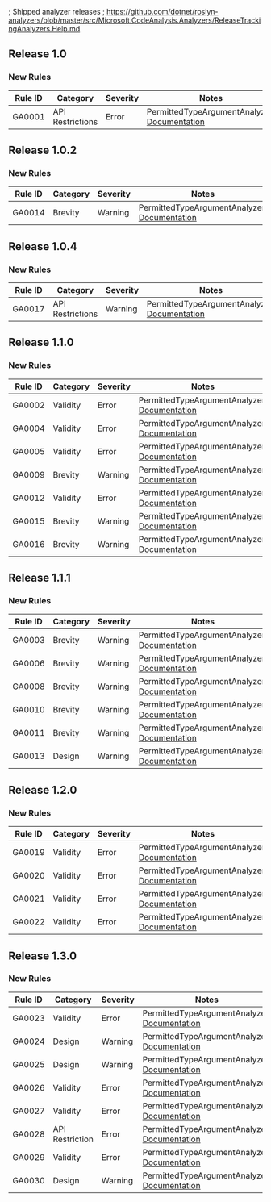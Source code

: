 ﻿; Shipped analyzer releases
; https://github.com/dotnet/roslyn-analyzers/blob/master/src/Microsoft.CodeAnalysis.Analyzers/ReleaseTrackingAnalyzers.Help.md

## Release 1.0

### New Rules

Rule ID | Category | Severity | Notes
--------|----------|----------|-------
GA0001 | API Restrictions | Error | PermittedTypeArgumentAnalyzer, [Documentation](../docs/rules/GA0001.md)

## Release 1.0.2

### New Rules

Rule ID | Category | Severity | Notes
--------|----------|----------|-------
GA0014 | Brevity | Warning | PermittedTypeArgumentAnalyzer, [Documentation](../docs/rules/GA0014.md)

## Release 1.0.4

### New Rules

Rule ID | Category | Severity | Notes
--------|----------|----------|-------
GA0017 | API Restrictions | Warning | PermittedTypeArgumentAnalyzer, [Documentation](../docs/rules/GA0017.md)

## Release 1.1.0

### New Rules

Rule ID | Category | Severity | Notes
--------|----------|----------|-------
GA0002 | Validity | Error | PermittedTypeArgumentAnalyzer, [Documentation](../docs/rules/GA0002.md)
GA0004 | Validity | Error | PermittedTypeArgumentAnalyzer, [Documentation](../docs/rules/GA0004.md)
GA0005 | Validity | Error | PermittedTypeArgumentAnalyzer, [Documentation](../docs/rules/GA0005.md)
GA0009 | Brevity | Warning | PermittedTypeArgumentAnalyzer, [Documentation](../docs/rules/GA0009.md)
GA0012 | Validity | Error | PermittedTypeArgumentAnalyzer, [Documentation](../docs/rules/GA0012.md)
GA0015 | Brevity | Warning | PermittedTypeArgumentAnalyzer, [Documentation](../docs/rules/GA0015.md)
GA0016 | Brevity | Warning | PermittedTypeArgumentAnalyzer, [Documentation](../docs/rules/GA0016.md)

## Release 1.1.1

### New Rules

Rule ID | Category | Severity | Notes
--------|----------|----------|-------
GA0003 | Brevity | Warning | PermittedTypeArgumentAnalyzer, [Documentation](../docs/rules/GA0003.md)
GA0006 | Brevity | Warning | PermittedTypeArgumentAnalyzer, [Documentation](../docs/rules/GA0006.md)
GA0008 | Brevity | Warning | PermittedTypeArgumentAnalyzer, [Documentation](../docs/rules/GA0008.md)
GA0010 | Brevity | Warning | PermittedTypeArgumentAnalyzer, [Documentation](../docs/rules/GA0010.md)
GA0011 | Brevity | Warning | PermittedTypeArgumentAnalyzer, [Documentation](../docs/rules/GA0011.md)
GA0013 | Design | Warning | PermittedTypeArgumentAnalyzer, [Documentation](../docs/rules/GA0013.md)

## Release 1.2.0

### New Rules

Rule ID | Category | Severity | Notes
--------|----------|----------|-------
GA0019 | Validity | Error | PermittedTypeArgumentAnalyzer, [Documentation](../docs/rules/GA0019.md)
GA0020 | Validity | Error | PermittedTypeArgumentAnalyzer, [Documentation](../docs/rules/GA0020.md)
GA0021 | Validity | Error | PermittedTypeArgumentAnalyzer, [Documentation](../docs/rules/GA0021.md)
GA0022 | Validity | Error | PermittedTypeArgumentAnalyzer, [Documentation](../docs/rules/GA0022.md)

## Release 1.3.0

### New Rules

Rule ID | Category | Severity | Notes
--------|----------|----------|-------
GA0023 | Validity | Error | PermittedTypeArgumentAnalyzer, [Documentation](../docs/rules/GA0023.md)
GA0024 | Design | Warning | PermittedTypeArgumentAnalyzer, [Documentation](../docs/rules/GA0024.md)
GA0025 | Design | Warning | PermittedTypeArgumentAnalyzer, [Documentation](../docs/rules/GA0025.md)
GA0026 | Validity | Error | PermittedTypeArgumentAnalyzer, [Documentation](../docs/rules/GA0026.md)
GA0027 | Validity | Error | PermittedTypeArgumentAnalyzer, [Documentation](../docs/rules/GA0027.md)
GA0028 | API Restriction | Error | PermittedTypeArgumentAnalyzer, [Documentation](../docs/rules/GA0028.md)
GA0029 | Validity | Error | PermittedTypeArgumentAnalyzer, [Documentation](../docs/rules/GA0029.md)
GA0030 | Design | Warning | PermittedTypeArgumentAnalyzer, [Documentation](../docs/rules/GA0030.md)
